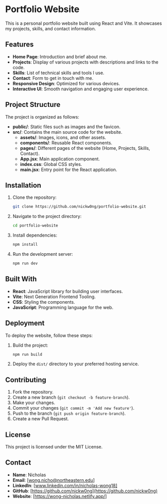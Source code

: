 
# Portfolio Website

This is a personal portfolio website built using React and Vite. It showcases my projects, skills, and contact information.

## Features

- **Home Page**: Introduction and brief about me.
- **Projects**: Display of various projects with descriptions and links to the code.
- **Skills**: List of technical skills and tools I use.
- **Contact**: Form to get in touch with me.
- **Responsive Design**: Optimized for various devices.
- **Interactive UI**: Smooth navigation and engaging user experience.

## Project Structure

The project is organized as follows:

- **public/**: Static files such as images and the favicon.
- **src/**: Contains the main source code for the website.
  - **assets/**: Images, icons, and other assets.
  - **components/**: Reusable React components.
  - **pages/**: Different pages of the website (Home, Projects, Skills, Contact).
  - **App.jsx**: Main application component.
  - **index.css**: Global CSS styles.
  - **main.jsx**: Entry point for the React application.

## Installation

1. Clone the repository:
   ```bash
   git clone https://github.com/nickw0ng/portfolio-website.git
   ```
2. Navigate to the project directory:
   ```bash
   cd portfolio-website
   ```
3. Install dependencies:
   ```bash
   npm install
   ```
4. Run the development server:
   ```bash
   npm run dev
   ```

## Built With

- **React**: JavaScript library for building user interfaces.
- **Vite**: Next Generation Frontend Tooling.
- **CSS**: Styling the components.
- **JavaScript**: Programming language for the web.

## Deployment

To deploy the website, follow these steps:

1. Build the project:
   ```bash
   npm run build
   ```
2. Deploy the `dist/` directory to your preferred hosting service.

## Contributing

1. Fork the repository.
2. Create a new branch (`git checkout -b feature-branch`).
3. Make your changes.
4. Commit your changes (`git commit -m 'Add new feature'`).
5. Push to the branch (`git push origin feature-branch`).
6. Create a new Pull Request.

## License

This project is licensed under the MIT License.

## Contact

- **Name**: Nicholas
- **Email**: [wong.nicho@northeastern.edu]
- **LinkedIn**: [www.linkedin.com/in/nicholas-wong18]
- **GitHub**: [https://github.com/nickw0ng](https://github.com/nickw0ng)
- **Website**: [https://wong-nicholas.netlify.app/]

